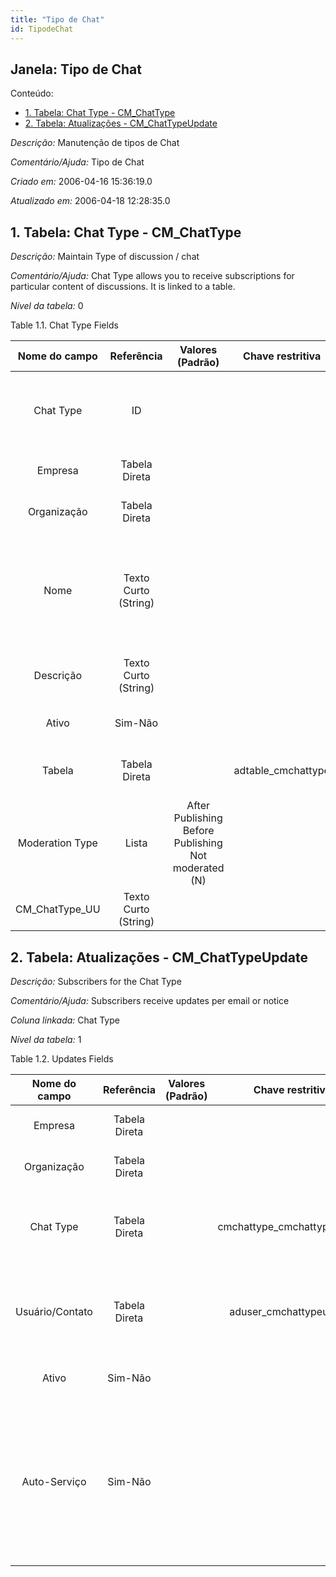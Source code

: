 ```yaml
---
title: "Tipo de Chat"
id: TipodeChat
---
```

<div id="d240618e1" class="section chapter">

<div class="titlepage">

<div>

<div>

## Janela: Tipo de Chat

</div>

</div>

</div>

<div class="toc">

<div class="toc-title">

Conteúdo:

</div>

  - <span class="section">[1. Tabela: Chat Type -
    CM\_ChatType](#d240618e22)</span>
  - <span class="section">[2. Tabela: Atualizações -
    CM\_ChatTypeUpdate](#d240618e192)</span>

</div>

<span class="emphasis">*Descrição:* </span> Manutenção de tipos de Chat

<span class="emphasis">*Comentário/Ajuda:* </span>Tipo de Chat

<span class="emphasis"> *Criado em:* </span>2006-04-16 15:36:19.0

<span class="emphasis">*Atualizado em:* </span>2006-04-18 12:28:35.0

<div id="d240618e22" class="section section">

<div class="titlepage">

<div>

<div>

## 1. Tabela: Chat Type - CM\_ChatType

</div>

</div>

</div>

<span class="emphasis">*Descrição:*</span> Maintain Type of discussion /
chat

<span class="emphasis">*Comentário/Ajuda:* </span> Chat Type allows you
to receive subscriptions for particular content of discussions. It is
linked to a table.

<span class="emphasis">*Nível da tabela:* </span>0

</div>

<div id="d240618e37" class="table">

<div class="table-title">

Table 1.1. Chat Type
Fields

</div>

<div class="table-contents">

|  Nome do campo   |      Referência      |                   Valores (Padrão)                   |  Chave restritiva   |        Regra de validação         |                Descrição                 |                                                               Comentário/Ajuda                                                               |
| :--------------: | :------------------: | :--------------------------------------------------: | :-----------------: | :-------------------------------: | :--------------------------------------: | :------------------------------------------------------------------------------------------------------------------------------------------: |
|    Chat Type     |          ID          |                                                      |                     |                                   |        Type of discussion / chat         |                Chat Type allows you to receive subscriptions for particular content of discussions. It is linked to a table.                 |
|     Empresa      |    Tabela Direta     |                                                      |                     | AD\_Client.AD\_Client\_ID \< \> 0 |    (semelhante ao primeiro relatório)    |                                                             (ver o mesmo acima)                                                              |
|   Organização    |    Tabela Direta     |                                                      |                     |                                   |    (semelhante ao primeiro relatório)    |                                                             (ver o mesmo acima)                                                              |
|       Nome       | Texto Curto (String) |                                                      |                     |                                   |  Alphanumeric identifier of the entity   | The name of an entity (record) is used as an default search option in addition to the search key. The name is up to 60 characters in length. |
|    Descrição     | Texto Curto (String) |                                                      |                     |                                   | Optional short description of the record |                                                 A description is limited to 255 characters.                                                  |
|      Ativo       |       Sim-Não        |                                                      |                     |                                   |    (semelhante ao primeiro relatório)    |                                                             (ver o mesmo acima)                                                              |
|      Tabela      |    Tabela Direta     |                                                      | adtable\_cmchattype |                                   |        Database Table information        |                                     The Database Table provides the information of the table definition                                      |
| Moderation Type  |        Lista         | After Publishing Before Publishing Not moderated (N) |                     |                                   |            Type of moderation            |                                                                                                                                              |
| CM\_ChatType\_UU | Texto Curto (String) |                                                      |                     |                                   |                                          |                                                                                                                                              |

</div>

</div>

  

<div id="d240618e192" class="section section">

<div class="titlepage">

<div>

<div>

## 2. Tabela: Atualizações - CM\_ChatTypeUpdate

</div>

</div>

</div>

<span class="emphasis">*Descrição:*</span> Subscribers for the Chat Type

<span class="emphasis">*Comentário/Ajuda:* </span> Subscribers receive
updates per email or notice

<span class="emphasis">*Coluna linkada:* </span> Chat Type

<span class="emphasis">*Nível da tabela:* </span>1

</div>

<div id="d240618e211" class="table">

<div class="table-title">

Table 1.2. Updates
Fields

</div>

<div class="table-contents">

|  Nome do campo  |  Referência   | Valores (Padrão) |       Chave restritiva       |        Regra de validação         |                                 Descrição                                  |                                                                                               Comentário/Ajuda                                                                                                |
| :-------------: | :-----------: | :--------------: | :--------------------------: | :-------------------------------: | :------------------------------------------------------------------------: | :-----------------------------------------------------------------------------------------------------------------------------------------------------------------------------------------------------------: |
|     Empresa     | Tabela Direta |                  |                              | AD\_Client.AD\_Client\_ID \< \> 0 |                     (semelhante ao primeiro relatório)                     |                                                                                              (ver o mesmo acima)                                                                                              |
|   Organização   | Tabela Direta |                  |                              |                                   |                     (semelhante ao primeiro relatório)                     |                                                                                              (ver o mesmo acima)                                                                                              |
|    Chat Type    | Tabela Direta |                  | cmchattype\_cmchattypeupdate |                                   |                         Type of discussion / chat                          |                                                 Chat Type allows you to receive subscriptions for particular content of discussions. It is linked to a table.                                                 |
| Usuário/Contato | Tabela Direta |                  |   aduser\_cmchattypeupdate   |                                   |       User within the system - Internal or Business Partner Contact        |                                                 The User identifies a unique user in the system. This could be an internal user or a business partner contact                                                 |
|      Ativo      |    Sim-Não    |                  |                              |                                   |                     (semelhante ao primeiro relatório)                     |                                                                                              (ver o mesmo acima)                                                                                              |
|  Auto-Serviço   |    Sim-Não    |                  |                              |                                   | This is a Self-Service entry or this entry can be changed via Self-Service | Self-Service allows users to enter data or update their data. The flag indicates, that this record was entered or created via Self-Service or that the user can change it via the Self-Service functionality. |

</div>

</div>

  

</div>
